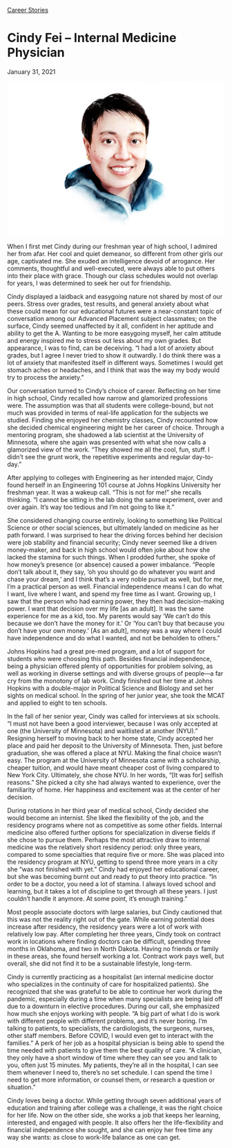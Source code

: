 [//]: # (title: Cindy Fei –Internal Medicine Physician)
[//]: # (url: https://madamambition.com/internal-medicine-physician/)
[//]: # (filename: internal-medicine-physician.md)
[//]: # (main_image: /articles/images/Cindy-Fei-image-01-portrait-scaled-1.jpg)

[Career Stories](https://madamambition.com/category/career-stories/)

Cindy Fei – Internal Medicine Physician
=======================================

January 31, 2021

![](/articles/images/Cindy-Fei-image-01-portrait-scaled-1.jpg "Cindy Fei - image 01 portrait-scaled")

​​When I first met Cindy during our freshman year of high school, I admired her from afar. Her cool and quiet demeanor, so different from other girls our age, captivated me. She exuded an intelligence devoid of arrogance. Her comments, thoughtful and well-executed, were always able to put others into their place with grace. Though our class schedules would not overlap for years, I was determined to seek her out for friendship.

Cindy displayed a laidback and easygoing nature not shared by most of our peers. Stress over grades, test results, and general anxiety about what these could mean for our educational futures were a near-constant topic of conversation among our Advanced Placement subject classmates; on the surface, Cindy seemed unaffected by it all, confident in her aptitude and ability to get the A. Wanting to be more easygoing myself, her calm attitude and energy inspired me to stress out less about my own grades. But appearance, I was to find, can be deceiving. “I had a lot of anxiety about grades, but I agree I never tried to show it outwardly. I do think there was a lot of anxiety that manifested itself in different ways. Sometimes I would get stomach aches or headaches, and I think that was the way my body would try to process the anxiety.”

Our conversation turned to Cindy’s choice of career. Reflecting on her time in high school, Cindy recalled how narrow and glamorized professions were. The assumption was that all students were college-bound, but not much was provided in terms of real-life application for the subjects we studied. Finding she enjoyed her chemistry classes, Cindy recounted how she decided chemical engineering might be her career of choice. Through a mentoring program, she shadowed a lab scientist at the University of Minnesota, where she again was presented with what she now calls a glamorized view of the work. “They showed me all the cool, fun, stuff. I didn’t see the grunt work, the repetitive experiments and regular day-to-day.”

After applying to colleges with Engineering as her intended major, Cindy found herself in an Engineering 101 course at Johns Hopkins University her freshman year. It was a wakeup call. “This is not for me!” she recalls thinking. “I cannot be sitting in the lab doing the same experiment, over and over again. It’s way too tedious and I’m not going to like it.”

She considered changing course entirely, looking to something like Political Science or other social sciences, but ultimately landed on medicine as her path forward. I was surprised to hear the driving forces behind her decision were job stability and financial security; Cindy never seemed like a driven money-maker, and back in high school would often joke about how she lacked the stamina for such things. When I prodded further, she spoke of how money’s presence (or absence) caused a power imbalance. “People don’t talk about it, they say, ‘oh you should go do whatever you want and chase your dream,’ and I think that’s a very noble pursuit as well, but for me, I’m a practical person as well. Financial independence means I can do what I want, live where I want, and spend my free time as I want. Growing up, I saw that the person who had earning power, they then had decision-making power. I want that decision over my life [as an adult]. It was the same experience for me as a kid, too. My parents would say ‘We can’t do this because we don’t have the money for it.’ Or ‘You can’t buy that because you don’t have your own money.’ [As an adult], money was a way where I could have independence and do what I wanted, and not be beholden to others.”

Johns Hopkins had a great pre-med program, and a lot of support for students who were choosing this path. Besides financial independence, being a physician offered plenty of opportunities for problem solving, as well as working in diverse settings and with diverse groups of people—a far cry from the monotony of lab work. Cindy finished out her time at Johns Hopkins with a double-major in Political Science and Biology and set her sights on medical school. In the spring of her junior year, she took the MCAT and applied to eight to ten schools.

In the fall of her senior year, Cindy was called for interviews at six schools. “I must not have been a good interviewer, because I was only accepted at one (the University of Minnesota) and waitlisted at another (NYU).” Resigning herself to moving back to her home state, Cindy accepted her place and paid her deposit to the University of Minnesota. Then, just before graduation, she was offered a place at NYU. Making the final choice wasn’t easy. The program at the University of Minnesota came with a scholarship, cheaper tuition, and would have meant cheaper cost of living compared to New York City. Ultimately, she chose NYU. In her words, “[It was for] selfish reasons.” She picked a city she had always wanted to experience, over the familiarity of home. Her happiness and excitement was at the center of her decision.

During rotations in her third year of medical school, Cindy decided she would become an internist. She liked the flexibility of the job, and the residency programs where not as competitive as some other fields. Internal medicine also offered further options for specialization in diverse fields if she chose to pursue them. Perhaps the most attractive draw to internal medicine was the relatively short residency period: only three years, compared to some specialties that require five or more. She was placed into the residency program at NYU, getting to spend three more years in a city she “was not finished with yet.” Cindy had enjoyed her educational career, but she was becoming burnt out and ready to put theory into practice. “In order to be a doctor, you need a lot of stamina. I always loved school and learning, but it takes a lot of discipline to get through all these years. I just couldn’t handle it anymore. At some point, it’s enough training.”

Most people associate doctors with large salaries, but Cindy cautioned that this was not the reality right out of the gate. While earning potential does increase after residency, the residency years were a lot of work with relatively low pay. After completing her three years, Cindy took on contract work in locations where finding doctors can be difficult, spending three months in Oklahoma, and two in North Dakota. Having no friends or family in these areas, she found herself working a lot. Contract work pays well, but overall, she did not find it to be a sustainable lifestyle, long-term.

Cindy is currently practicing as a hospitalist (an internal medicine doctor who specializes in the continuity of care for hospitalized patients). She recognized that she was grateful to be able to continue her work during the pandemic, especially during a time when many specialists are being laid off due to a downturn in elective procedures. During our call, she emphasized how much she enjoys working with people. “A big part of what I do is work with different people with different problems, and it’s never boring. I’m talking to patients, to specialists, the cardiologists, the surgeons, nurses, other staff members. Before COVID, I would even get to interact with the families.” A perk of her job as a hospital physician is being able to spend the time needed with patients to give them the best quality of care. “A clinician, they only have a short window of time where they can see you and talk to you, often just 15 minutes. My patients, they’re all in the hospital, I can see them whenever I need to, there’s no set schedule. I can spend the time I need to get more information, or counsel them, or research a question or situation.”

Cindy loves being a doctor. While getting through seven additional years of education and training after college was a challenge, it was the right choice for her life. Now on the other side, she works a job that keeps her learning, interested, and engaged with people. It also offers her the life-flexibility and financial independence she sought, and she can enjoy her free time any way she wants: as close to work-life balance as one can get.